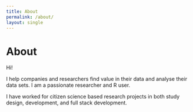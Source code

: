 ```yaml
---
title: About
permalink: /about/
layout: single
---
```


# About

Hi! 

I help companies and researchers find value in their data and analyse their data sets. I am a passionate researcher and R user. 

I have worked for citizen science based research projects in both study design, development, and full stack development. 
